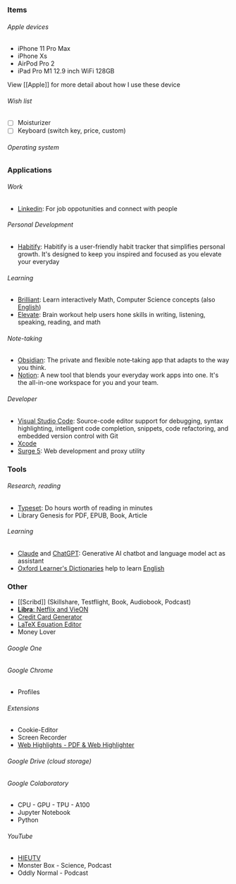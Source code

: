 ### Items
###### Apple devices

- iPhone 11 Pro Max
- iPhone Xs
- AirPod Pro 2
- iPad Pro M1 12.9 inch WiFi 128GB

View [[Apple]] for more detail about how I use these device
###### Wish list

- [ ] Moisturizer
- [ ] Keyboard (switch key, price, custom)
###### Operating system
### Applications

###### Work

- [Linkedin](https://www.linkedin.com): For job oppotunities and connect with people
###### Personal Development

- [Habitify](https://app.habitify.me): Habitify is a user-friendly habit tracker that simplifies personal growth. It's designed to keep you inspired and focused as you elevate your everyday
###### Learning

- [Brilliant](https://brilliant.org): Learn interactively Math, Computer Science concepts (also [English](English.md))
- [Elevate](https://elevateapp.com): Brain workout help users hone skills in writing, listening, speaking, reading, and math
###### Note-taking

- [Obsidian](https://obsidian.md): The private and flexible note‑taking app that adapts to the way you think.
- [Notion](https://www.notion.so): A new tool that blends your everyday work apps into one. It's the all-in-one workspace for you and your team.
###### Developer

- [Visual Studio Code](https://code.visualstudio.com): Source-code editor support for debugging, syntax highlighting, intelligent code completion, snippets, code refactoring, and embedded version control with Git
- [Xcode](https://developer.apple.com/xcode)
- [Surge 5](https://manual.nssurge.com): Web development and proxy utility
### Tools
###### Research, reading

- [Typeset](https://typeset.io): Do hours worth of reading in minutes
- Library Genesis for PDF, EPUB, Book, Article
###### Learning

- [Claude](https://claude.ai/chats) and [ChatGPT](https://chatgpt.com): Generative AI chatbot and language model act as assistant
- [Oxford Learner's Dictionaries](https://www.oxfordlearnersdictionaries.com) help to learn [English](English.md)
### Other

- [[Scribd]] (Skillshare, Testflight, Book, Audiobook, Podcast)
- [**Libra**: Netflix and VieON](http://congmt.pro.vn/)
- [Credit Card Generator](https://dnschecker.org/credit-card-generator.php)
- [LaTeX Equation Editor](https://latexeditor.lagrida.com/)
- Money Lover
###### Google One
###### Google Chrome

- Profiles
###### Extensions

- Cookie-Editor
- Screen Recorder
- [Web Highlights - PDF & Web Highlighter](https://web-highlights.com)
###### Google Drive (cloud storage)
###### Google Colaboratory

- CPU - GPU - TPU - A100
- Jupyter Notebook
- Python
###### YouTube

- [HIEUTV](https://www.youtube.com/@hieu-tv)
- Monster Box - Science, Podcast
- Oddly Normal - Podcast